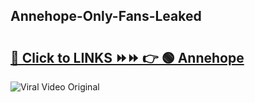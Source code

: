 
 ## Annehope-Only-Fans-Leaked

# <h2><a href="https://clipsfans.com/Annehope&ref=git">🔗 Click to LINKS ⏩⏩ 👉 🟢 Annehope </a></h2>

<a href="https://clipsfans.com/Annehope&ref=git" rel="nofollow" data-target="animated-image.originalLink"><img src="https://i.ibb.co.com/xMMVF88/686577567.gif" alt="Viral Video Original" style="max-width: 100%; display: inline-block;" data-target="animated-image.originalImage"></a>

